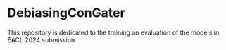 # DebiasingConGater
This repository is dedicated to the training an evaluation of the models in EACL 2024 submission
